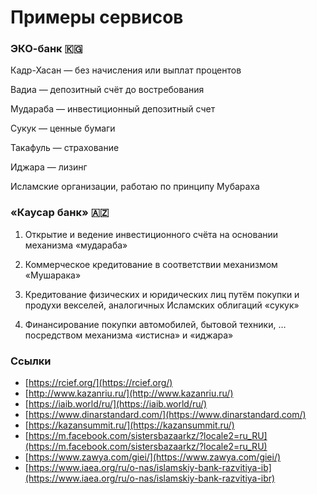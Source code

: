 # Примеры сервисов

### ЭКО-банк 🇰🇬

Кадр-Хасан — без начисления или выплат процентов

Вадиа — депозитный счёт до востребования

Мудараба — инвестиционный депозитный счет

Сукук — ценные бумаги

Такафуль — страхование

Иджара — лизинг

Исламские организации, работаю по принципу Мубараха

### «Каусар банк» 🇦🇿

1. Открытие и ведение инвестиционного счёта на основании механизма «мудараба»

2. Коммерческое кредитование в соответствии механизмом «Мушарака»

3. Кредитование физических и юридических лиц путём покупки и продухи векселей, аналогичных Исламских облигаций «сукук»

4. Финансирование покупки автомобилей, бытовой техники, … посредством механизма «истисна» и «иджара»

### Ссылки

- [https://rcief.org/](https://rcief.org/)
- [http://www.kazanriu.ru/](http://www.kazanriu.ru/)
- [https://iaib.world/ru/](https://iaib.world/ru/)
- [https://www.dinarstandard.com/](https://www.dinarstandard.com/)
- [https://kazansummit.ru/](https://kazansummit.ru/)
- [https://m.facebook.com/sistersbazaarkz/?locale2=ru_RU](https://m.facebook.com/sistersbazaarkz/?locale2=ru_RU)
- [https://www.zawya.com/giei/](https://www.zawya.com/giei/)
- [https://www.iaea.org/ru/o-nas/islamskiy-bank-razvitiya-ib](https://www.iaea.org/ru/o-nas/islamskiy-bank-razvitiya-ibr)